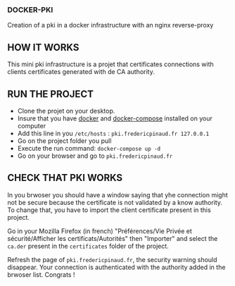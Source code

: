 ### DOCKER-PKI
Creation of a pki in a docker infrastructure with an nginx reverse-proxy

## HOW IT WORKS

This mini pki infrastructure is a projet that certificates connections with clients certificates generated with de CA authority. 

## RUN THE PROJECT

* Clone the projet on your desktop. 
* Insure that you have [docker](https://docs.docker.com/engine/install/) and [docker-compose](https://docs.docker.com/compose/install/) installed on your computer 
* Add this line in you `/etc/hosts` : `pki.fredericpinaud.fr 127.0.0.1`
* Go on the project folder you pull
* Execute the run command: `docker-compose up -d`
* Go on your browser and go to `pki.fredericpinaud.fr`

## CHECK THAT PKI WORKS

In you brwoser you should have a window saying that yhe connection might not be secure because the certificate is not validated by a know authority.
To change that, you have to import the client certificate present in this project. 

Go in your Mozilla Firefox (in french) "Préférences/Vie Privée et sécurité/Afficher les certificats/Autorités" then "Importer" and select the `ca.der` present in the `certificates` folder of the project.

Refresh the page of `pki.fredericpinaud.fr`, the security warning should disappear. Your connection is authenticated with the authority added in the brwoser list. Congrats !